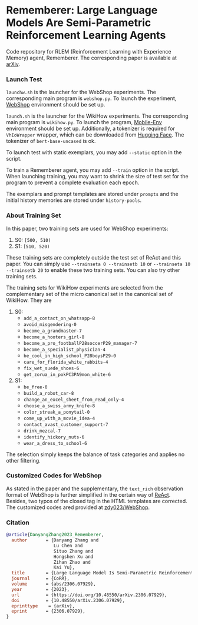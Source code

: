 <!-- vimc: call SyntaxRange#Include('```bib', '```', 'bib', 'NonText'): -->

# Rememberer: Large Language Models Are Semi-Parametric Reinforcement Learning Agents

Code repository for RLEM (Reinforcement Learning with Experience Memory) agent,
Rememberer. The corresponding paper is available at
[arXiv](https://arxiv.org/abs/2306.07929).

### Launch Test

`launchw.sh` is the launcher for the WebShop experiments. The corresponding
main program is `webshop.py`. To launch the experiment,
[WebShop](https://github.com/princeton-nlp/WebShop) environment should be set
up.

`launch.sh` is the launcher for the WikiHow experiments. The corresponding main
program is `wikihow.py`. To launch the program,
[Mobile-Env](https://github.com/X-LANCE/Mobile-Env) environment should be set
up. Additionally, a tokenizer is required for `VhIoWrapper` wrapper, which can
be downloaded from [Hugging Face](https://huggingface.co). The tokenizer of
`bert-base-uncased` is ok.

To launch test with static exemplars, you may add `--static` option in the
script.

To train a Rememberer agent, you may add `--train` option in the script. When
launching training, you may want to shrink the size of test set for the program
to prevent a complete evaluation each epoch.

The exemplars and prompt templates are stored under `prompts` and the initial
history memories are stored under `history-pools`.

### About Training Set

In this paper, two training sets are used for WebShop experiments:

1. S0: `[500, 510)`
2. S1: `[510, 520)`

These training sets are completely outside the test set of ReAct and this
paper.  You can simply use `--trainseta 0 --trainsetb 10` or `--trainseta 10
--trainsetb 20` to enable these two training sets. You can also try other
training sets.

The training sets for WikiHow experiments are selected from the complementary
set of the micro canonical set in the canonical set of WikiHow. They are

1. S0:
   + `add_a_contact_on_whatsapp-8`
   + `avoid_misgendering-0`
   + `become_a_grandmaster-7`
   + `become_a_hooters_girl-8`
   + `become_a_pro_footballP28soccerP29_manager-7`
   + `become_a_specialist_physician-4`
   + `be_cool_in_high_school_P28boysP29-0`
   + `care_for_florida_white_rabbits-4`
   + `fix_wet_suede_shoes-6`
   + `get_zorua_in_pokPC3PA9mon_white-6`
2. S1:
   + `be_free-0`
   + `build_a_robot_car-8`
   + `change_an_excel_sheet_from_read_only-4`
   + `choose_a_swiss_army_knife-8`
   + `color_streak_a_ponytail-0`
   + `come_up_with_a_movie_idea-4`
   + `contact_avast_customer_support-7`
   + `drink_mezcal-7`
   + `identify_hickory_nuts-6`
   + `wear_a_dress_to_school-6`

The selection simply keeps the balance of task categories and applies no other
filtering.

### Customized Codes for WebShop

As stated in the paper and the supplementary, the `text_rich` observation
format of WebShop is further simplified in the certain way of
[ReAct](https://github.com/ysymyth/ReAct). Besides, two typos of the closed tag
in the HTML templates are corrected. The customized codes ared provided at
[zdy023/WebShop](https://github.com/zdy023/WebShop).

### Citation

```bib
@article{DanyangZhang2023_Rememberer,
  author       = {Danyang Zhang and
                  Lu Chen and
                  Situo Zhang and
                  Hongshen Xu and
                  Zihan Zhao and
                  Kai Yu},
  title        = {Large Language Model Is Semi-Parametric Reinforcement Learning Agent},
  journal      = {CoRR},
  volume       = {abs/2306.07929},
  year         = {2023},
  url          = {https://doi.org/10.48550/arXiv.2306.07929},
  doi          = {10.48550/arXiv.2306.07929},
  eprinttype    = {arXiv},
  eprint       = {2306.07929},
}
```
